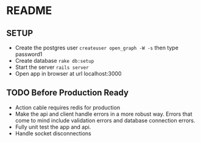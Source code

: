 # README

## SETUP
- Create the postgres user ```createuser open_graph -W -s``` then type password1
- Create database ```rake db:setup```
- Start the server ```rails server```
- Open app in browser at url localhost:3000


## TODO Before Production Ready
- Action cable requires redis for production
- Make the api and client handle errors in a more robust way. Errors that come to mind include validation errors and database connection errors.
- Fully unit test the app and api.
- Handle socket disconnections
